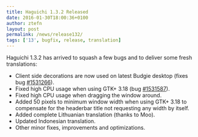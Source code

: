 ```yaml
---
title: Haguichi 1.3.2 Released
date: 2016-01-30T18:00:36+0100
author: ztefn
layout: post
permalink: /news/release132/
tags: ['13', bugfix, release, translation]
---
```

Haguichi 1.3.2 has arrived to squash a few bugs and to deliver some fresh translations:

  * Client side decorations are now used on latest Budgie desktop (fixes bug <a href="https://bugs.launchpad.net/haguichi/+bug/1531266" target="_blank">#1531266</a>).
  * Fixed high CPU usage when using GTK+ 3.18 (bug <a href="https://bugs.launchpad.net/haguichi/+bug/1531587" target="_blank">#1531587</a>).
  * Fixed high CPU usage when dragging the window around.
  * Added 50 pixels to minimum window width when using GTK+ 3.18 to compensate for the headerbar title not requesting any width by itself.
  * Added complete Lithuanian translation (thanks to Moo).
  * Updated Indonesian translation.
  * Other minor fixes, improvements and optimizations.
